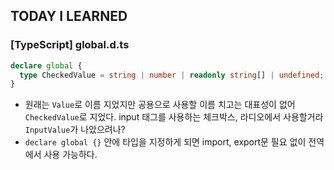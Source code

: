 ## TODAY I LEARNED

### [TypeScript] global.d.ts

```ts
declare global {
  type CheckedValue = string | number | readonly string[] | undefined;
}
```

- 원래는 `Value`로 이름 지었지만 공용으로 사용할 이름 치고는 대표성이 없어 `CheckedValue`로 지었다. input 태그를 사용하는 체크박스, 라디오에서 사용할거라 `InputValue`가 나았으려나?
- `declare global {}` 안에 타입을 지정하게 되면 import, export문 필요 없이 전역에서 사용 가능하다.
